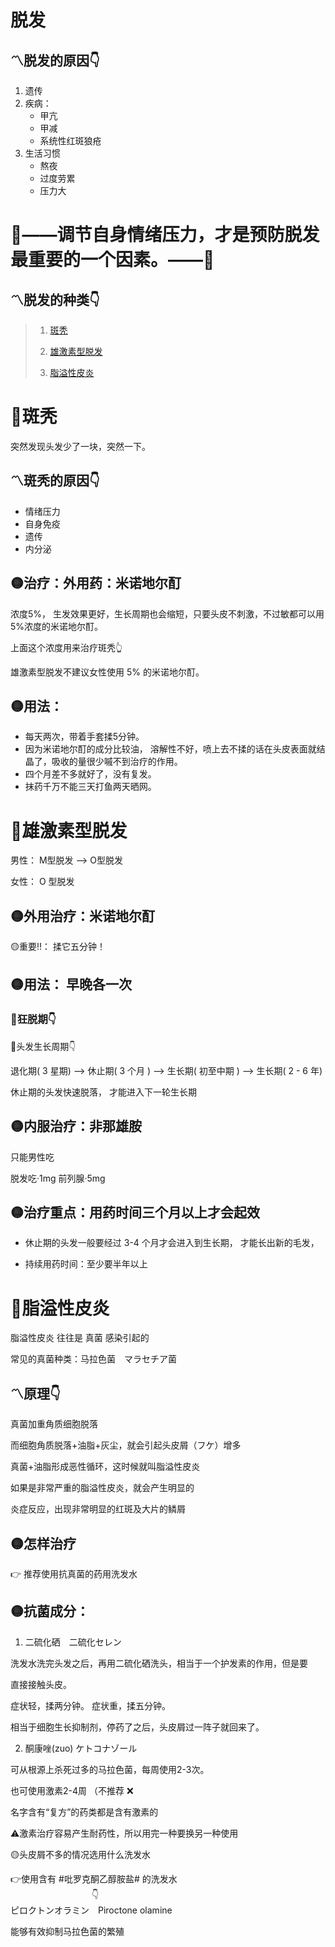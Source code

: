脱发
====

## 〽️脱发的原因👇

1. 遗传
2. 疾病：
    - 甲亢
    - 甲减
    - 系统性红斑狼疮
3. 生活习惯
    - 熬夜
    - 过度劳累
    - 压力大
   
📌——调节自身情绪压力，才是预防脱发最重要的一个因素。——📌
====

## 〽️脱发的种类👇

>  1. [斑秃](https://github.com/PearlCoastal/-/new/master#%E6%96%91%E7%A7%83)
>  
>  2. [雄激素型脱发](https://github.com/PearlCoastal/-/new/master#%E9%9B%84%E6%BF%80%E7%B4%A0%E6%80%A7%E8%84%B1%E5%8F%91)
>  
>  3. [脂溢性皮炎](https://github.com/PearlCoastal/-/new/master#%E8%84%82%E6%BA%A2%E6%80%A7%E7%9A%AE%E7%82%8E)

🔴斑秃
====

突然发现头发少了一块，突然一下。

## 〽️斑秃的原因👇

  - 情绪压力
  - 自身免疫
  - 遗传
  - 内分泌


## 🟡治疗：外用药：米诺地尔酊

浓度5%， 生发效果更好，生长周期也会缩短，只要头皮不刺激，不过敏都可以用5%浓度的米诺地尔酊。

上面这个浓度用来治疗斑秃👆

雄激素型脱发不建议女性使用 5% 的米诺地尔酊。

## 🟡用法：

  - 每天两次，带着手套揉5分钟。
  - 因为米诺地尔酊的成分比较油， 溶解性不好，喷上去不揉的话在头皮表面就结晶了，吸收的量很少嘁不到治疗的作用。
  - 四个月差不多就好了，没有复发。
  - 抹药千万不能三天打鱼两天晒网。

🔴雄激素型脱发
====

男性： M型脱发 —>  O型脱发

女性： O 型脱发

## 🟡外用治疗：米诺地尔酊

🟡重要‼️： 揉它五分钟！

## 🟡用法： 早晚各一次

### 🔆狂脱期👇

🔆头发生长周期👇

退化期( 3 星期) —> 休止期( 3 个月 ) —> 生长期( 初至中期 ) —> 生长期( 2 - 6 年)

休止期的头发快速脱落， 才能进入下一轮生长期

## 🟡内服治疗：非那雄胺

只能男性吃

脱发吃·1mg 前列腺·5mg

## 🟡治疗重点：用药时间三个月以上才会起效

- 休止期的头发一般要经过 3-4 个月才会进入到生长期， 才能长出新的毛发， 

- 持续用药时间：至少要半年以上


🔴脂溢性皮炎
====

脂溢性皮炎 往往是 真菌 感染引起的

常见的真菌种类：马拉色菌　マラセチア菌

## 〽️原理👇

真菌加重角质细胞脱落

而细胞角质脱落+油脂+灰尘，就会引起头皮屑（フケ）增多

真菌+油脂形成恶性循环，这时候就叫脂溢性皮炎

如果是非常严重的脂溢性皮炎，就会产生明显的

炎症反应，出现非常明显的红斑及大片的鳞屑

## 🟡怎样治疗

👉 推荐使用抗真菌的药用洗发水

## 🟡抗菌成分：

1. 二硫化硒　二硫化セレン

 洗发水洗完头发之后，再用二硫化硒洗头，相当于一个护发素的作用，但是要

直接接触头皮。

症状轻，揉两分钟。
症状重，揉五分钟。

相当于细胞生长抑制剂，停药了之后，头皮屑过一阵子就回来了。

2. 酮康唑(zuo) ケトコナゾール

可从根源上杀死过多的马拉色菌，每周使用2-3次。

也可使用激素2-4周 （不推荐 ❌

名字含有“复方”的药类都是含有激素的

⚠️激素治疗容易产生耐药性，所以用完一种要换另一种使用

🟡头皮屑不多的情况选用什么洗发水

👉使用含有 #吡罗克酮乙醇胺盐# 的洗发水  
　　　　　　　　　           👇  
ピロクトンオラミン　Piroctone olamine

能够有效抑制马拉色菌的繁殖

